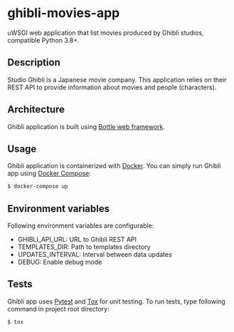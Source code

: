 # ghibli-movies-app
uWSGI web application that list movies produced by Ghibli studios, compatible Python 3.8+.

## Description

Studio Ghibli is a Japanese movie company. This application relies on their REST API to provide information about movies and people (characters).

## Architecture

Ghibli application is built using [Bottle web framework](https://bottlepy.org/docs/0.12/).

## Usage

Ghibli application is containerized with [Docker](https://www.docker.com/). You can simply run Ghibli app using [Docker Compose](https://docs.docker.com/compose/):

```bash
$ docker-compose up
```

## Environment variables

Following environment variables are configurable:
* GHIBLI_API_URL: URL to Ghibli REST API
* TEMPLATES_DIR: Path to templates directory
* UPDATES_INTERVAL: Interval between data updates
* DEBUG: Enable debug mode

## Tests

Ghibli app uses [Pytest](https://docs.pytest.org/en/latest/) and [Tox](https://tox.readthedocs.io/en/latest/) for unit testing. To run tests, type following command in project root directory:

```bash
$ tox
```
